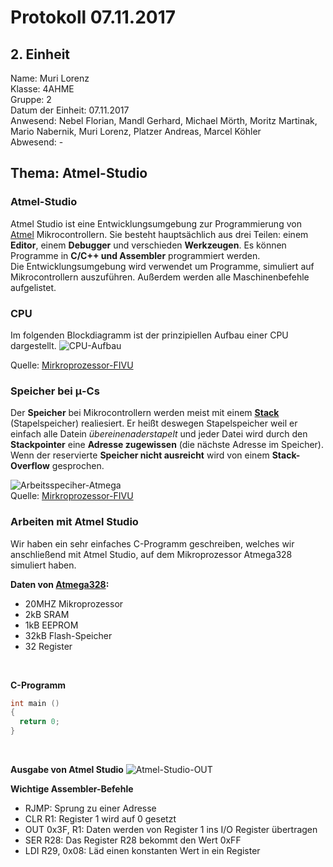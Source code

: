 # Protokoll 07.11.2017
## 2. Einheit

Name: Muri Lorenz <br>
Klasse: 4AHME <br>
Gruppe: 2 <br>
Datum der Einheit: 07.11.2017 <br>
Anwesend: Nebel Florian, Mandl Gerhard, Michael Mörth, Moritz Martinak, Mario Nabernik, Muri Lorenz, Platzer Andreas, Marcel Köhler <br>
Abwesend: - <br>

## Thema: Atmel-Studio

### Atmel-Studio
Atmel Studio ist eine Entwicklungsumgebung zur Programmierung von [Atmel](http://www.atmel.com/) Mikrocontrollern. Sie besteht hauptsächlich aus drei Teilen: einem **Editor**, einem **Debugger** und verschieden **Werkzeugen**. Es können Programme in **C/C++ und Assembler** programmiert werden. <br>
Die Entwicklungsumgebung wird verwendet um Programme, simuliert auf Mikrocontrollern auszuführen. Außerdem werden alle Maschinenbefehle aufgelistet.

### CPU
Im folgenden Blockdiagramm ist der prinzipiellen Aufbau einer CPU dargestellt.
![CPU-Aufbau](https://github.com/HTLMechatronics/m14-la1-sx/blob/murlom14/murlom14/cpu.svg)

Quelle: [Mirkroprozessor-FIVU](https://lms.at/dotlrn/classes/informatik/610437.4AHME_FIVU.17_18/xolrn/EC743ABCF7AB5.symlink?resource_id=0-237409759&m=view#188315330)

### Speicher bei μ-Cs
Der **Speicher** bei Mikrocontrollern werden meist mit einem **[Stack](https://de.wikipedia.org/wiki/Stapelspeicher)** (Stapelspeicher) realiesiert. Er heißt deswegen Stapelspeicher weil er einfach alle Datein *übereinenaderstapelt* und jeder Datei wird durch den **Stackpointer** eine **Adresse zugewissen** (die nächste Adresse im Speicher). <br>
Wenn der reservierte **Speicher nicht ausreicht** wird von einem **Stack-Overflow** gesprochen. <br>

![Arbeitsspeciher-Atmega](https://github.com/HTLMechatronics/m14-la1-sx/blob/murlom14/murlom14/SRAM_Aufbau.PNG) <br>
Quelle: [Mirkroprozessor-FIVU](https://lms.at/dotlrn/classes/informatik/610437.4AHME_FIVU.17_18/xolrn/EC743ABCF7AB5.symlink?resource_id=0-237409759&m=view#189503049) <br>


### Arbeiten mit Atmel Studio

Wir haben ein sehr einfaches C-Programm geschreiben, welches wir anschließend mit Atmel Studio, auf dem Mikroprozessor Atmega328 simuliert haben. 

**Daten von [Atmega328](http://www.microchip.com/wwwproducts/en/ATmega328):**
 * 20MHZ Mikroprozessor
 * 2kB SRAM
 * 1kB EEPROM
 * 32kB Flash-Speicher
 * 32 Register 
 <br>

**C-Programm**
```c
int main ()
{
  return 0;
}
``` 
<br>

**Ausgabe von Atmel Studio**
![Atmel-Studio-OUT](https://github.com/HTLMechatronics/m14-la1-sx/blob/murlom14/murlom14/Atmel_Studio_OUT.jpg)

**Wichtige Assembler-Befehle**
* RJMP: Sprung zu einer Adresse
* CLR R1: Register 1 wird auf 0 gesetzt
* OUT 0x3F, R1: Daten werden von Register 1 ins I/O Register übertragen
* SER R28: Das Register R28 bekommt den Wert 0xFF
* LDI R29, 0x08: Läd einen konstanten Wert in ein Register







